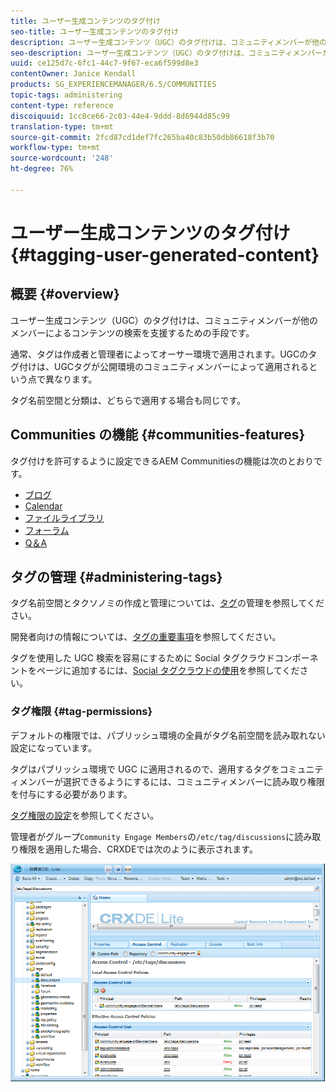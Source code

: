 ```yaml
---
title: ユーザー生成コンテンツのタグ付け
seo-title: ユーザー生成コンテンツのタグ付け
description: ユーザー生成コンテンツ（UGC）のタグ付けは、コミュニティメンバーが他のメンバーによるコンテンツの検索を支援するための手段です
seo-description: ユーザー生成コンテンツ（UGC）のタグ付けは、コミュニティメンバーが他のメンバーによるコンテンツの検索を支援するための手段です
uuid: ce125d7c-6fc1-44c7-9f67-eca6f599d8e3
contentOwner: Janice Kendall
products: SG_EXPERIENCEMANAGER/6.5/COMMUNITIES
topic-tags: administering
content-type: reference
discoiquuid: 1cc8ce66-2c03-44e4-9ddd-8d6944d85c99
translation-type: tm+mt
source-git-commit: 2fcd87cd1def7fc265ba40c83b50db86618f3b70
workflow-type: tm+mt
source-wordcount: '248'
ht-degree: 76%

---
```



# ユーザー生成コンテンツのタグ付け {#tagging-user-generated-content}

## 概要 {#overview}

ユーザー生成コンテンツ（UGC）のタグ付けは、コミュニティメンバーが他のメンバーによるコンテンツの検索を支援するための手段です。

通常、タグは作成者と管理者によってオーサー環境で適用されます。UGCのタグ付けは、UGCタグが公開環境のコミュニティメンバーによって適用されるという点で異なります。

タグ名前空間と分類は、どちらで適用する場合も同じです。

## Communities の機能  {#communities-features}

タグ付けを許可するように設定できるAEM Communitiesの機能は次のとおりです。

* [ブログ](blog-feature.md)
* [Calendar](calendar.md)
* [ファイルライブラリ](file-library.md)
* [フォーラム](forum.md#configuretheaddedforum)
* [Q＆A](working-with-qna.md)

## タグの管理  {#administering-tags}

タグ名前空間とタクソノミの作成と管理については、[タグ](../../help/sites-administering/tags.md#tagging-console)の管理を参照してください。

開発者向けの情報については、[タグの重要事項](tag.md)を参照してください。

タグを使用した UGC 検索を容易にするために Social タグクラウドコンポーネントをページに追加するには、[Social タグクラウドの使用](tagcloud.md)を参照してください。

### タグ権限 {#tag-permissions}

デフォルトの権限では、パブリッシュ環境の全員がタグ名前空間を読み取れない設定になっています。

タグはパブリッシュ環境で UGC に適用されるので、適用するタグをコミュニティメンバーが選択できるようにするには、コミュニティメンバーに読み取り権限を付与にする必要があります。

[タグ権限の設定](../../help/sites-administering/tags.md#setting-tag-permissions)を参照してください。

管理者がグループ`Community Engage Members`の`/etc/tag/discussions`に読み取り権限を適用した場合、CRXDEでは次のように表示されます。

![tag-permissions](assets/tag-permissions.png)

